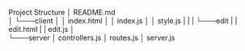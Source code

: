 Project Structure
│   README.md   
│
└───client
│   │   index.html
│   │   index.js
│   │   style.js
|   |
|   └───edit
|       |  edit.html
|       |  edit.js
│      
└───server
    │   controllers.js
    │   routes.js
    │   server.js
